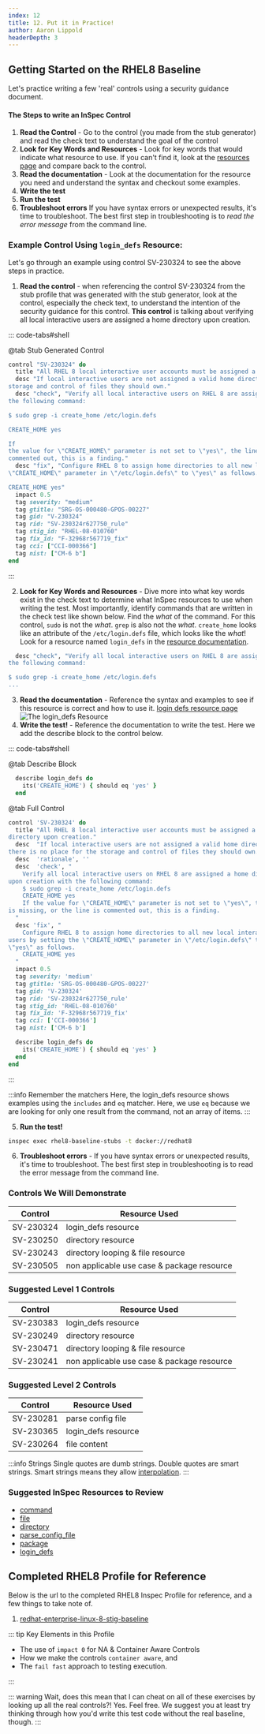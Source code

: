 ```yaml
---
index: 12
title: 12. Put it in Practice!
author: Aaron Lippold
headerDepth: 3
---
```


## Getting Started on the RHEL8 Baseline

Let's practice writing a few 'real' controls using a security guidance document.

#### The Steps to write an InSpec Control
1. **Read the Control** - Go to the control (you made from the stub generator) and read the check text to understand the goal of the control
2. **Look for Key Words and Resources** - Look for key words that would indicate what resource to use. If you can't find it, look at the [resources page](https://docs.chef.io/inspec/resources/) and compare back to the control.
3. **Read the documentation** - Look at the documentation for the resource you need and understand the syntax and checkout some examples.
4. **Write the test** 
5. **Run the test** 
6. **Troubleshoot errors** If you have syntax errors or unexpected results, it's time to troubleshoot. The best first step in troubleshooting is to _read the error message_ from the command line. 

### Example Control Using `login_defs` Resource:

Let's go through an example using control SV-230324 to see the above steps in practice.

1. **Read the control** - when referencing the control SV-230324 from the stub profile that was generated with the stub generator, look at the control, especially the check text, to understand the intention of the security guidance for this control.
**This control** is talking about verifying all local interactive users are assigned a home directory upon creation.

::: code-tabs#shell

@tab Stub Generated Control
```ruby
control "SV-230324" do
  title "All RHEL 8 local interactive user accounts must be assigned a home directory upon creation."
  desc "If local interactive users are not assigned a valid home directory, there is no place for the 
storage and control of files they should own."
  desc "check", "Verify all local interactive users on RHEL 8 are assigned a home directory upon creation with 
the following command:

$ sudo grep -i create_home /etc/login.defs

CREATE_HOME yes

If 
the value for \"CREATE_HOME\" parameter is not set to \"yes\", the line is missing, or the line is 
commented out, this is a finding."
  desc "fix", "Configure RHEL 8 to assign home directories to all new local interactive users by setting the 
\"CREATE_HOME\" parameter in \"/etc/login.defs\" to \"yes\" as follows.

CREATE_HOME yes"
  impact 0.5
  tag severity: "medium"
  tag gtitle: "SRG-OS-000480-GPOS-00227"
  tag gid: "V-230324"
  tag rid: "SV-230324r627750_rule"
  tag stig_id: "RHEL-08-010760"
  tag fix_id: "F-32968r567719_fix"
  tag cci: ["CCI-000366"]
  tag nist: ["CM-6 b"]
end
```
:::

2. **Look for Key Words and Resources** - Dive more into what key words exist in the check text to determine what InSpec resources to use when writing the test. Most importantly, identify commands that are written in the check test like shown below. Find the _what_ of the command. For this control, `sudo` is not the _what_. `grep` is also not the _what_. `create_home` looks like an attribute of the `/etc/login.defs` file, which looks like the _what_! Look for a resource named `login_defs` in the [resource documentation](https://docs.chef.io/inspec/resources/).
```ruby
  desc "check", "Verify all local interactive users on RHEL 8 are assigned a home directory upon creation with 
the following command:

$ sudo grep -i create_home /etc/login.defs
...
```
<!-- ![Alt text](../../assets/img/check_text.png) -->
3. **Read the documentation** - Reference the syntax and examples to see if this resource is correct and how to use it.
[login defs resource page](https://docs.chef.io/inspec/resources/login_defs/)
![The `login_defs` Resource](../../assets/img/login_defs.png)
4. **Write the test!** - Reference the documentation to write the test. Here we add the describe block to the control below.

::: code-tabs#shell

@tab Describe Block
```ruby
  describe login_defs do
    its('CREATE_HOME') { should eq 'yes' }
  end
```
@tab Full Control
```ruby
control 'SV-230324' do
  title "All RHEL 8 local interactive user accounts must be assigned a home
directory upon creation."
  desc  "If local interactive users are not assigned a valid home directory,
there is no place for the storage and control of files they should own."
  desc  'rationale', ''
  desc  'check', "
    Verify all local interactive users on RHEL 8 are assigned a home directory
upon creation with the following command:
    $ sudo grep -i create_home /etc/login.defs
    CREATE_HOME yes
    If the value for \"CREATE_HOME\" parameter is not set to \"yes\", the line
is missing, or the line is commented out, this is a finding.
  "
  desc 'fix', "
    Configure RHEL 8 to assign home directories to all new local interactive
users by setting the \"CREATE_HOME\" parameter in \"/etc/login.defs\" to
\"yes\" as follows.
    CREATE_HOME yes
  "
  impact 0.5
  tag severity: 'medium'
  tag gtitle: 'SRG-OS-000480-GPOS-00227'
  tag gid: 'V-230324'
  tag rid: 'SV-230324r627750_rule'
  tag stig_id: 'RHEL-08-010760'
  tag fix_id: 'F-32968r567719_fix'
  tag cci: ['CCI-000366']
  tag nist: ['CM-6 b']

  describe login_defs do
    its('CREATE_HOME') { should eq 'yes' }
  end
end
```
:::

:::info Remember the matchers
Here, the login_defs resource shows examples using the `includes` and `eq` matcher. Here, we use `eq` because we are looking for only one result from the command, not an array of items.
::: 

5. **Run the test!**  
```bash
inspec exec rhel8-baseline-stubs -t docker://redhat8
```

6. **Troubleshoot errors** - If you have syntax errors or unexpected results, it's time to troubleshoot. The best first step in troubleshooting is to read the error message from the command line.

### Controls We Will Demonstrate  

| Control | Resource Used |
| --- | --- |
| SV-230324 | login_defs resource |
| SV-230250 | directory resource |
| SV-230243 | directory looping & file resource |
| SV-230505 | non applicable use case & package resource |

### Suggested Level 1 Controls  

| Control | Resource Used |
| --- | --- |
| SV-230383 | login_defs resource |
| SV-230249 | directory resource |
| SV-230471 | directory looping & file resource |
| SV-230241 | non applicable use case & package resource |

### Suggested Level 2 Controls  

| Control | Resource Used |
| --- | --- |
| SV-230281 | parse config file |
| SV-230365 | login_defs resource |
| SV-230264 | file content |

:::info Strings
Single quotes are dumb strings. Double quotes are smart strings. Smart strings means they allow [interpolation](http://ruby-for-beginners.rubymonstas.org/bonus/string_interpolation.html).
::: 

### Suggested InSpec Resources to Review

- [command](https://www.inspec.io/docs/reference/resources/command/)
- [file](https://www.inspec.io/docs/reference/resources/file/)
- [directory](https://www.inspec.io/docs/reference/resources/directory/)
- [parse_config_file](https://www.inspec.io/docs/reference/resources/parse_config_file/)
- [package](https://www.inspec.io/docs/reference/resources/package/)
- [login_defs](https://docs.chef.io/inspec/resources/login_defs/)

## Completed RHEL8 Profile for Reference

Below is the url to the completed RHEL8 Inspec Profile for reference, and a few things to take note of.

1. [redhat-enterprise-linux-8-stig-baseline](https://github.com/mitre/redhat-enterprise-linux-8-stig-baseline)

::: tip Key Elements in this Profile

- The use of `impact 0` for NA & Container Aware Controls
- How we make the controls `container aware`, and
- The `fail fast` approach to testing execution.

:::

::: warning Wait, does this mean that I can cheat on all of these exercises by looking up all the real controls?!
Yes. Feel free. We suggest you at least try thinking through how you'd write this test code without the real baseline, though.
:::
